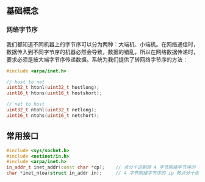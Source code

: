 

## **基础概念**



### **网络字节序**

我们都知道不同机器上的字节序可以分为两种：大端机、小端机。在网络通信时，数据传入到不同字节序的机器必然会导致，数据的错乱，所以在网络数据传递时，要求必须是按大端字节序传递数据。系统为我们提供了转网络字节序的方法：


```cpp
#include <arpa/inet.h>

// host to net
uint32_t htonl(uint32_t hostlong);
uint16_t htons(uint16_t hostshort);

// net to host
uint32_t ntohl(uint32_t netlong);
uint16_t ntohs(uint16_t netshort);
```

## **常用接口**


```cpp
#include <sys/socket.h>
#include <netinet/in.h>
#include <arpa/inet.h>
in_addr_t inet_addr(const char *cp);    // 点分十进制转 4 字节网络字节序的 ip
char *inet_ntoa(struct in_addr in);     // 4 字节网络字节序的 ip 转点分十进制字符串
```

